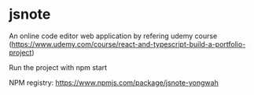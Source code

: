 # jsnote 
An online code editor web application by refering udemy course (https://www.udemy.com/course/react-and-typescript-build-a-portfolio-project)

Run the project with npm start

NPM registry: https://www.npmjs.com/package/jsnote-yongwah
